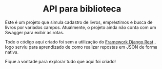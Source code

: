 <h1 align='center' >API para biblioteca</h1>
Este é um projeto que simula cadastro de livros, empréstimos e busca de livros por variados campos.
Atualmente, o projeto ainda não conta com um Swagger para exibir as rotas.

Todo o código aqui criado foi sem a utilização do [Framework Django Rest](https://www.django-rest-framework.org/) , logo serviu para aprendizado de como realizar repostas
em JSON de forma nativa.

Fique a vontade para explorar tudo que aqui foi criado!
